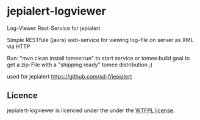 # jepialert-logviewer
Log-Viewer Rest-Service for jepialert

Simple RESTfule (jaxrs) web-service for viewing log-file on server as XML via HTTP

Run: "mvn clean install tomee:run" to start service or tomee:build goal to get a zip-File with a "shipping ready" tomee distribution ;)

used for jepialert https://github.com/sd-f/jepialert

## Licence
jepialert-logviewer is licenced under the under the [WTFPL license](http://www.wtfpl.net/).
